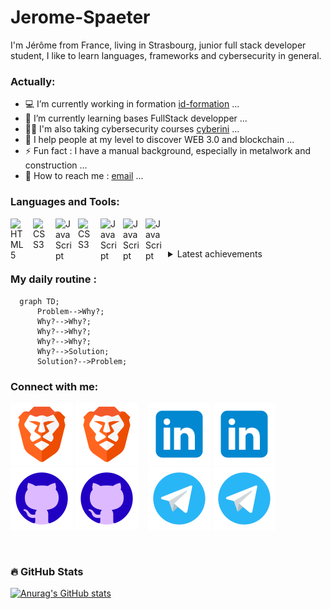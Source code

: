 # Jerome-Spaeter
I'm Jérôme from France, living in Strasbourg, junior full stack developer student, I like to learn languages, frameworks and cybersecurity in general.


<!--
**Jerome-Spaeter/Jerome-Spaeter** is a ✨ _special_ ✨ repository because its `README.md` (this file) appears on your GitHub profile.
-->


### Actually:

- 💻 I’m currently working in formation [id-formation][ID] ...
- 🌱 I’m currently learning bases FullStack developper ...
- 🐱‍💻 I'm also taking cybersecurity courses [cyberini][cyberini] ...
- 💎 I help people at my level to discover WEB 3.0 and blockchain ...
- ⚡ Fun fact : I have a manual background, especially in metalwork and construction ...
- 📧 How to reach me : [email][mail] ...


### Languages and Tools:

[<img align="left" alt="HTML5" width="26px" src="https://cdn.jsdelivr.net/gh/devicons/devicon/icons/html5/html5-original.svg" style="padding-right:10px;" />][HTML]
[<img align="left" alt="CSS3" width="26px" src="https://cdn.jsdelivr.net/gh/devicons/devicon/icons/css3/css3-original.svg" style="padding-right:10px;" />][CSS]
[<img align="left" alt="JavaScript" width="26px" src="https://cdn.jsdelivr.net/gh/devicons/devicon/icons/javascript/javascript-original.svg" style="padding-right:10px;" />][JS]
[<img align="left" alt="CSS3" width="26px" src="https://cdn.jsdelivr.net/gh/devicons/devicon/icons/python/python-original.svg" style="padding-right:10px;" />][python]
[<img align="left" alt="JavaScript" width="26px" src="https://cdn.jsdelivr.net/gh/devicons/devicon/icons/vuejs/vuejs-original.svg" style="padding-right:10px;" />][Vue.js]
[<img align="left" alt="JavaScript" width="26px" src="https://cdn.jsdelivr.net/gh/devicons/devicon/icons/symfony/symfony-original.svg" style="padding-right:10px;" />][symfony]
[<img align="left" alt="JavaScript" width="26px" src="https://cdn.jsdelivr.net/gh/devicons/devicon/icons/php/php-original.svg" style="padding-right:10px;" />][php]

</br></br>

<details>
### <summary>Latest achievements</summary>
<!-- BLOG-POST-LIST:START -->
- [I have obtained the Tosa CyberCitizen certification](https://www.tosa.org/EN/cybers%C3%A9curit%C3%A9-certification?sbj_id=298)
- [I took free web developer courses on openclassroom](https://openclassrooms.com/fr/search?page=1&categories=D%C3%A9veloppement)
</details>


### My daily routine :
```mermaid
  graph TD;
      Problem-->Why?;
      Why?-->Why?;
      Why?-->Why?;
      Why?-->Why?;
      Why?-->Solution;
      Solution?-->Problem;
```


### Connect with me:

[![img_contact](./img/brave.svg)](https://brave.com#gh-light-mode-only)
[![img_contact](./img/brave.svg)](https://brave.com#gh-dark-mode-only)
&nbsp;&nbsp;
[![img_contact](./img/linkedin.svg)](https://www.linkedin.com#gh-light-mode-only)
[![img_contact](./img/linkedin.svg)](https://www.linkedin.com#gh-dark-mode-only)
&nbsp;&nbsp;
[![img_contact](./img/github.svg)](https://github.com/Jerome-Spaeter#gh-light-mode-only)
[![img_contact](./img/github.svg)](https://github.com/Jerome-Spaeter#gh-dark-mode-only)
&nbsp;&nbsp;
[![img_contact](./img/telegram.svg)](https://t.me/wajihusya#gh-light-mode-only)
[![img_contact](./img/telegram.svg)](https://t.me/wajihusya#gh-dark-mode-only)
&nbsp;&nbsp;

</br>

### 🔥 GitHub Stats

[![Anurag's GitHub stats](https://github-readme-stats.vercel.app/api?username=Jerome-Spaeter&show_icons=true&hide_border=false&title_color=3B1F94f&icon_color=FFE500&bg_color=09131B&text_color=ffffff&border_color=0c1a25)](https://github.com/anuraghazra/github-readme-stats)




[ID]: https://id-formation.com/
[cyberini]: https://cyberini.com/
[HTML]: https://developer.mozilla.org/fr/docs/Web/HTML
[CSS]: https://developer.mozilla.org/fr/docs/Web/CSS
[JS]: https://developer.mozilla.org/fr/docs/Web/JavaScript
[python]: https://www.python.org/
[Vue.js]: https://vuejs.org/
[symfony]: https://symfony.com/
[php]: https://www.php.net/
[mail]: m.spaeter@gmail.com

